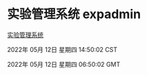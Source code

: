 # 实验管理系统 expadmin
[实验管理系统](http://59.174.24.229:56808/expadmin-782313d2-e1b1-4ea7-932e-3a55e6a1a4d0/)

2022年 05月 12日 星期四 14:50:02 CST

2022年 05月 12日 星期四 06:50:02 GMT

